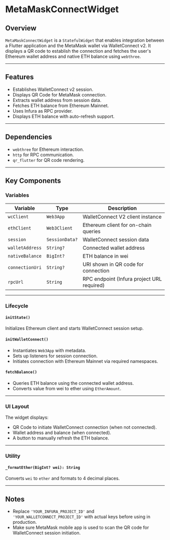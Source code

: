 
# MetaMaskConnectWidget

## Overview

`MetaMaskConnectWidget` is a `StatefulWidget` that enables integration between a Flutter application and the MetaMask wallet via WalletConnect v2. It displays a QR code to establish the connection and fetches the user's Ethereum wallet address and native ETH balance using `webthree`.

---

## Features

- Establishes WalletConnect v2 session.
- Displays QR Code for MetaMask connection.
- Extracts wallet address from session data.
- Fetches ETH balance from Ethereum Mainnet.
- Uses Infura as RPC provider.
- Displays ETH balance with auto-refresh support.

---

## Dependencies

- `webthree` for Ethereum interaction.
- `http` for RPC communication.
- `qr_flutter` for QR code rendering.

---

## Key Components

### Variables

| Variable         | Type           | Description                                 |
|------------------|----------------|---------------------------------------------|
| `wcClient`       | `Web3App`      | WalletConnect V2 client instance            |
| `ethClient`      | `Web3Client`   | Ethereum client for on-chain queries        |
| `session`        | `SessionData?` | WalletConnect session data                  |
| `walletAddress`  | `String?`      | Connected wallet address                    |
| `nativeBalance`  | `BigInt?`      | ETH balance in wei                          |
| `connectionUri`  | `String?`      | URI shown in QR code for connection         |
| `rpcUrl`         | `String`       | RPC endpoint (Infura project URL required)  |

---

### Lifecycle

#### `initState()`
Initializes Ethereum client and starts WalletConnect session setup.

#### `initWalletConnect()`
- Instantiates `Web3App` with metadata.
- Sets up listeners for session connection.
- Initiates connection with Ethereum Mainnet via required namespaces.

#### `fetchBalance()`
- Queries ETH balance using the connected wallet address.
- Converts value from wei to ether using `EtherAmount`.

---

### UI Layout

The widget displays:

- QR Code to initiate WalletConnect connection (when not connected).
- Wallet address and balance (when connected).
- A button to manually refresh the ETH balance.

---

### Utility

#### `_formatEther(BigInt? wei): String`
Converts `wei` to `ether` and formats to 4 decimal places.

---

## Notes

- Replace `'YOUR_INFURA_PROJECT_ID'` and `'YOUR_WALLETCONNECT_PROJECT_ID'` with actual keys before using in production.
- Make sure MetaMask mobile app is used to scan the QR code for WalletConnect session initiation.
